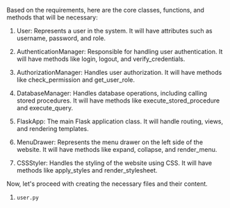 Based on the requirements, here are the core classes, functions, and methods that will be necessary:

1. User: Represents a user in the system. It will have attributes such as username, password, and role.

2. AuthenticationManager: Responsible for handling user authentication. It will have methods like login, logout, and verify_credentials.

3. AuthorizationManager: Handles user authorization. It will have methods like check_permission and get_user_role.

4. DatabaseManager: Handles database operations, including calling stored procedures. It will have methods like execute_stored_procedure and execute_query.

5. FlaskApp: The main Flask application class. It will handle routing, views, and rendering templates.

6. MenuDrawer: Represents the menu drawer on the left side of the website. It will have methods like expand, collapse, and render_menu.

7. CSSStyler: Handles the styling of the website using CSS. It will have methods like apply_styles and render_stylesheet.

Now, let's proceed with creating the necessary files and their content.

1. `user.py`

